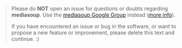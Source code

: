 > Please do **NOT** open an issue for questions or doubts regarding **mediasoup**. Use the [mediasoup Google Group](https://groups.google.com/forum/#!forum/mediasoup) instead ([more info](http://mediasoup.org/support/)).
> 
> If you have encountered an issue or bug in the software, or want to propose a new feature or improvement, please delete this text and continue. :)
